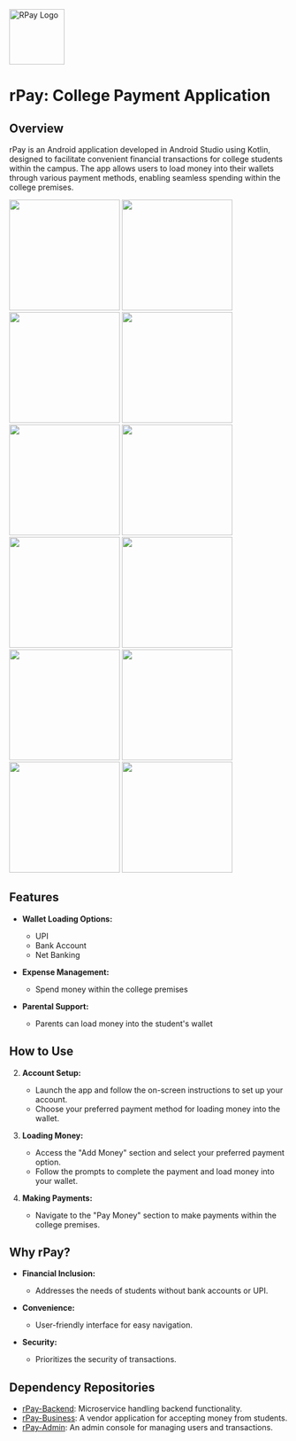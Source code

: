 <a href="https://postimg.cc/svDdccYJ">
  <img src="https://i.postimg.cc/Fs0rhC1w/ic-launcher-playstore.png" alt="RPay Logo" width="100"/>
</a>

# rPay: College Payment Application

## Overview

rPay is an Android application developed in Android Studio using Kotlin, designed to facilitate convenient financial transactions for college students within the campus. The app allows users to load money into their wallets through various payment methods, enabling seamless spending within the college premises.

<p align="left">
  <img src="https://i.postimg.cc/FF65dMY7/Screenshot-2023-12-31-215431.png" width="200"/>
  <img src="https://i.postimg.cc/6QtDxwm1/Screenshot-2023-12-31-220833.png" width="200" />
  
  <img src="https://i.postimg.cc/wTSpPCzS/Screenshot-2023-12-31-221147.png" width="200"/>

  <img src="https://i.postimg.cc/T1pzN94d/Screenshot-2023-12-31-220603.png" width="200" />
  
  <img src="https://i.postimg.cc/L6ZdzxPv/Screenshot-2023-12-31-215940.png" width="200" />
  <img src="https://i.postimg.cc/VNwcsXdg/Screenshot-2023-12-31-221942.png" width="200"/>
  
  <img src="https://i.postimg.cc/x1rwgLyQ/Screenshot-2023-12-31-220725.png" width="200" />
  
  
  <img src="https://i.postimg.cc/7Z0kyKYb/Screenshot-2023-12-31-221428.png" width="200"/>
  
  <img src="https://i.postimg.cc/MGYJnXBS/Screenshot-2023-12-31-221555.png" width="200"/>
  
  <img src="https://i.postimg.cc/j2mGp7pz/Screenshot-2023-12-31-221820.png" width="200"/>
  
  
  <img src="https://i.postimg.cc/NMJhxVbC/Screenshot-2023-12-31-222012.png" width="200"/>

  <img src="https://i.postimg.cc/8C7zWR1S/Screenshot-2023-12-31-231041.png" width="200"/>
  

 

</p>

## Features

- **Wallet Loading Options:**
  - UPI
  - Bank Account
  - Net Banking

- **Expense Management:**
  - Spend money within the college premises

- **Parental Support:**
  - Parents can load money into the student's wallet

## How to Use

2. **Account Setup:**
   - Launch the app and follow the on-screen instructions to set up your account.
   - Choose your preferred payment method for loading money into the wallet.

3. **Loading Money:**
   - Access the "Add Money" section and select your preferred payment option.
   - Follow the prompts to complete the payment and load money into your wallet.

4. **Making Payments:**
   - Navigate to the "Pay Money" section to make payments within the college premises.

## Why rPay?

- **Financial Inclusion:**
  - Addresses the needs of students without bank accounts or UPI.

- **Convenience:**
  - User-friendly interface for easy navigation.

- **Security:**
  - Prioritizes the security of transactions.

## Dependency Repositories
- [rPay-Backend](https://github.com/Ashwin-DevAsh/rPay-Backend): Microservice handling backend functionality.
- [rPay-Business](https://github.com/Ashwin-DevAsh/rPay-Business): A vendor application for accepting money from students.
- [rPay-Admin](https://github.com/Ashwin-DevAsh/rPay-Admin): An admin console for managing users and transactions.

